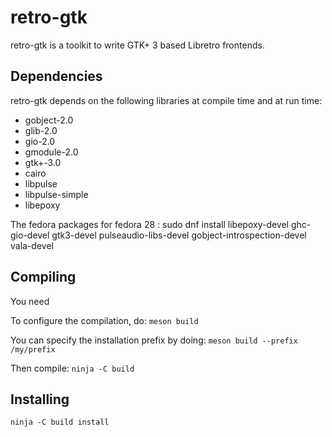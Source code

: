 # retro-gtk

retro-gtk is a toolkit to write  GTK+ 3 based Libretro frontends.

## Dependencies

retro-gtk depends on the following libraries at compile time and at run time:
- gobject-2.0
- glib-2.0
- gio-2.0
- gmodule-2.0
- gtk+-3.0
- cairo
- libpulse
- libpulse-simple
- libepoxy

The fedora packages for fedora 28 :
sudo dnf install libepoxy-devel ghc-gio-devel gtk3-devel pulseaudio-libs-devel gobject-introspection-devel vala-devel

## Compiling

You need 

To configure the compilation, do:
`meson build`

You can specify the installation prefix by doing:
`meson build --prefix /my/prefix`

Then compile:
`ninja -C build`

## Installing

`ninja -C build install`
